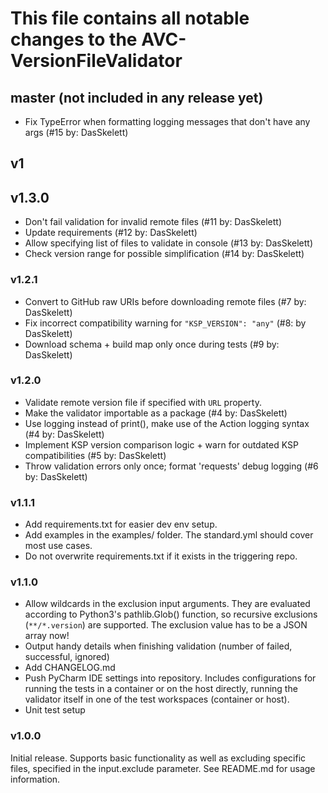 # This file contains all notable changes to the AVC-VersionFileValidator

## master (not included in any release yet)
* Fix TypeError when formatting logging messages that don't have any args (#15 by: DasSkelett)

## v1
## v1.3.0
* Don't fail validation for invalid remote files (#11 by: DasSkelett)
* Update requirements (#12 by: DasSkelett)
* Allow specifying list of files to validate in console (#13 by: DasSkelett)
* Check version range for possible simplification (#14 by: DasSkelett)

### v1.2.1
* Convert to GitHub raw URIs before downloading remote files (#7 by: DasSkelett)
* Fix incorrect compatibility warning for `"KSP_VERSION": "any"` (#8: by DasSkelett)
* Download schema + build map only once during tests (#9 by: DasSkelett)

### v1.2.0
* Validate remote version file if specified with `URL` property.
* Make the validator importable as a package (#4 by: DasSkelett)
* Use logging instead of print(), make use of the Action logging syntax (#4 by: DasSkelett)
* Implement KSP version comparison logic + warn for outdated KSP compatibilities (#5 by: DasSkelett)
* Throw validation errors only once; format 'requests' debug logging (#6 by: DasSkelett)

### v1.1.1
* Add requirements.txt for easier dev env setup.
* Add examples in the examples/ folder. The standard.yml should cover most use cases.
* Do not overwrite requirements.txt if it exists in the triggering repo.

### v1.1.0
* Allow wildcards in the exclusion input arguments. They are evaluated according to Python3's pathlib.Glob() function,
    so recursive exclusions (`**/*.version`) are supported. The exclusion value has to be a JSON array now!
* Output handy details when finishing validation (number of failed, successful, ignored)
* Add CHANGELOG.md
* Push PyCharm IDE settings into repository.
    Includes configurations for running the tests in a container or on the host directly,
    running the validator itself in one of the test workspaces (container or host).
* Unit test setup

### v1.0.0
Initial release.
Supports basic functionality as well as excluding specific files, specified in the input.exclude parameter.
See README.md for usage information.
